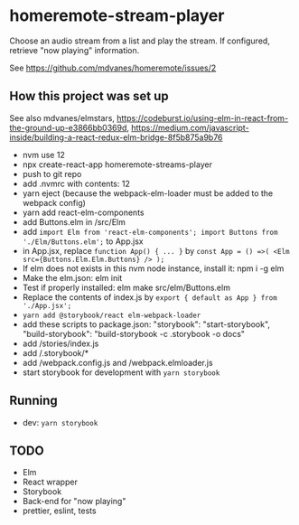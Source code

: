 # homeremote-stream-player

Choose an audio stream from a list and play the stream. If configured, retrieve "now playing" information.

See https://github.com/mdvanes/homeremote/issues/2

## How this project was set up

See also mdvanes/elmstars, https://codeburst.io/using-elm-in-react-from-the-ground-up-e3866bb0369d, https://medium.com/javascript-inside/building-a-react-redux-elm-bridge-8f5b875a9b76

* nvm use 12
* npx create-react-app homeremote-streams-player
* push to git repo
* add .nvmrc with contents: 12
* yarn eject (because the webpack-elm-loader must be added to the webpack config)
* yarn add react-elm-components
* add Buttons.elm in /src/Elm
* add `import Elm from 'react-elm-components'; import Buttons from './Elm/Buttons.elm';` to App.jsx
* in App.jsx, replace `function App() { ... }` by `const App = () =>(
                                                     <Elm src={Buttons.Elm.Elm.Buttons} />
                                                   );`
* If elm does not exists in this nvm node instance, install it: npm i -g elm
* Make the elm.json: elm init
* Test if properly installed: elm make src/elm/Buttons.elm
* Replace the contents of index.js by `export { default as App } from './App.jsx';`
* `yarn add @storybook/react elm-webpack-loader`
* add these scripts to package.json:       "storybook": "start-storybook",
    "build-storybook": "build-storybook -c .storybook -o docs"
* add /stories/index.js 
* add /.storybook/*
* add /webpack.config.js and /webpack.elmloader.js
* start storybook for development with `yarn storybook`

## Running

* dev: `yarn storybook`

## TODO

* Elm
* React wrapper
* Storybook
* Back-end for "now playing"
* prettier, eslint, tests

